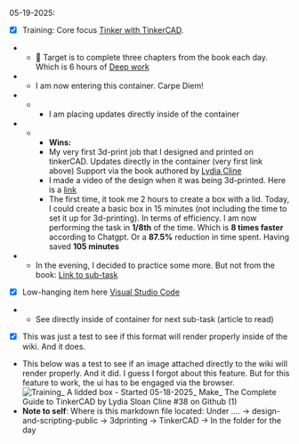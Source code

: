 05-19-2025:
- [x] Training: Core focus [Tinker with TinkerCAD](https://github.com/Shangrila-VHP/shangrila-vhp/issues/38).
- - 🎯 Target is to complete three chapters from the book each day. Which is 6 hours of [Deep work](https://www.amazon.com/Deep-Work-Focused-Success-Distracted/dp/1455586692)
- - I am now entering this container. Carpe Diem!
- - - I am placing updates directly inside of the container
- - - **Wins:**
    - My very first 3d-print job that I designed and printed on tinkerCAD. Updates directly in the container (very first link above) Support via the book authored by [Lydia Cline](https://www.amazon.ca/Make-Complete-Tinkercad-Projects-Designing/dp/168045837X)
    - I made a video of the design when it was being 3d-printed. Here is a [link](https://youtu.be/nfkWilEobFw?si=9LH02AnWi4IB4JsW)
    - The first time, it took me 2 hours to create a box with a lid. Today, I could create a basic box in 15 minutes (not including the time to set it up for 3d-printing). In terms of efficiency. I am now performing the task in **1/8th** of the time. Which is **8 times faster** according to Chatgpt.
Or a **87.5%** reduction in time spent. Having saved **105 minutes**
- - In the evening, I decided to practice some more. But not from the book: [Link to sub-task](https://github.com/Shangrila-VHP/shangrila-vhp/issues/43)
- [x] Low-hanging item here [Visual Studio Code](https://github.com/Shangrila-VHP/shangrila-vhp/issues/42) 
- - See directly inside of container for next  sub-task (article to read)
- [x] This was just a test to see if this format will render properly inside of the wiki. And it does. 
- This below was a test to see if an image attached directly to the wiki will render properly. And it did. I guess I forgot about this feature. But for this feature to work, the ui has to be engaged via the browser.
![Training_ A lidded box - Started 05-18-2025_ Make_ The Complete Guide to TinkerCAD by Lydia Sloan Cline #38 on Github (1)](https://github.com/user-attachments/assets/da4047ff-3690-4bcd-a151-e7c293847c59)
- **Note to self**: Where is this markdown file located: Under ....  -> design-and-scripting-public -> 3dprinting -> TinkerCAD -> In the folder for the day
